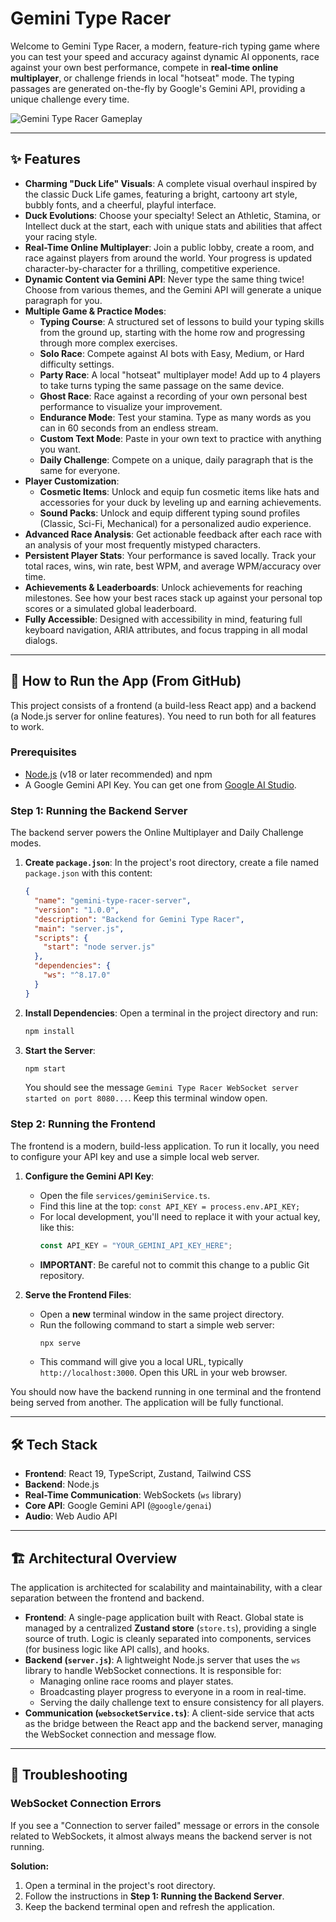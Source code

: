 
# Gemini Type Racer

Welcome to Gemini Type Racer, a modern, feature-rich typing game where you can test your speed and accuracy against dynamic AI opponents, race against your own best performance, compete in **real-time online multiplayer**, or challenge friends in local "hotseat" mode. The typing passages are generated on-the-fly by Google's Gemini API, providing a unique challenge every time.

![Gemini Type Racer Gameplay](typeracer.jpg)

---

## ✨ Features

- **Charming "Duck Life" Visuals**: A complete visual overhaul inspired by the classic Duck Life games, featuring a bright, cartoony art style, bubbly fonts, and a cheerful, playful interface.
- **Duck Evolutions**: Choose your specialty! Select an Athletic, Stamina, or Intellect duck at the start, each with unique stats and abilities that affect your racing style.
- **Real-Time Online Multiplayer**: Join a public lobby, create a room, and race against players from around the world. Your progress is updated character-by-character for a thrilling, competitive experience.
- **Dynamic Content via Gemini API**: Never type the same thing twice! Choose from various themes, and the Gemini API will generate a unique paragraph for you.
- **Multiple Game & Practice Modes**:
    - **Typing Course**: A structured set of lessons to build your typing skills from the ground up, starting with the home row and progressing through more complex exercises.
    - **Solo Race**: Compete against AI bots with Easy, Medium, or Hard difficulty settings.
    - **Party Race**: A local "hotseat" multiplayer mode! Add up to 4 players to take turns typing the same passage on the same device.
    - **Ghost Race**: Race against a recording of your own personal best performance to visualize your improvement.
    - **Endurance Mode**: Test your stamina. Type as many words as you can in 60 seconds from an endless stream.
    - **Custom Text Mode**: Paste in your own text to practice with anything you want.
    - **Daily Challenge**: Compete on a unique, daily paragraph that is the same for everyone.
- **Player Customization**:
    - **Cosmetic Items**: Unlock and equip fun cosmetic items like hats and accessories for your duck by leveling up and earning achievements.
    - **Sound Packs**: Unlock and equip different typing sound profiles (Classic, Sci-Fi, Mechanical) for a personalized audio experience.
- **Advanced Race Analysis**: Get actionable feedback after each race with an analysis of your most frequently mistyped characters.
- **Persistent Player Stats**: Your performance is saved locally. Track your total races, wins, win rate, best WPM, and average WPM/accuracy over time.
- **Achievements & Leaderboards**: Unlock achievements for reaching milestones. See how your best races stack up against your personal top scores or a simulated global leaderboard.
- **Fully Accessible**: Designed with accessibility in mind, featuring full keyboard navigation, ARIA attributes, and focus trapping in all modal dialogs.

---

## 🚀 How to Run the App (From GitHub)

This project consists of a frontend (a build-less React app) and a backend (a Node.js server for online features). You need to run both for all features to work.

### Prerequisites
- [Node.js](https://nodejs.org/) (v18 or later recommended) and npm
- A Google Gemini API Key. You can get one from [Google AI Studio](https://aistudio.google.com/app/apikey).

### Step 1: Running the Backend Server

The backend server powers the Online Multiplayer and Daily Challenge modes.

1.  **Create `package.json`**: In the project's root directory, create a file named `package.json` with this content:
    ```json
    {
      "name": "gemini-type-racer-server",
      "version": "1.0.0",
      "description": "Backend for Gemini Type Racer",
      "main": "server.js",
      "scripts": {
        "start": "node server.js"
      },
      "dependencies": {
        "ws": "^8.17.0"
      }
    }
    ```

2.  **Install Dependencies**: Open a terminal in the project directory and run:
    ```bash
    npm install
    ```

3.  **Start the Server**:
    ```bash
    npm start
    ```
    You should see the message `Gemini Type Racer WebSocket server started on port 8080...`. Keep this terminal window open.

### Step 2: Running the Frontend

The frontend is a modern, build-less application. To run it locally, you need to configure your API key and use a simple local web server.

1.  **Configure the Gemini API Key**:
    -   Open the file `services/geminiService.ts`.
    -   Find this line at the top: `const API_KEY = process.env.API_KEY;`
    -   For local development, you'll need to replace it with your actual key, like this:
        ```javascript
        const API_KEY = "YOUR_GEMINI_API_KEY_HERE";
        ```
    -   **IMPORTANT**: Be careful not to commit this change to a public Git repository.

2.  **Serve the Frontend Files**:
    -   Open a **new** terminal window in the same project directory.
    -   Run the following command to start a simple web server:
        ```bash
        npx serve
        ```
    -   This command will give you a local URL, typically `http://localhost:3000`. Open this URL in your web browser.

You should now have the backend running in one terminal and the frontend being served from another. The application will be fully functional.

---

## 🛠️ Tech Stack

-   **Frontend**: React 19, TypeScript, Zustand, Tailwind CSS
-   **Backend**: Node.js
-   **Real-Time Communication**: WebSockets (`ws` library)
-   **Core API**: Google Gemini API (`@google/genai`)
-   **Audio**: Web Audio API

---

## 🏗️ Architectural Overview

The application is architected for scalability and maintainability, with a clear separation between the frontend and backend.

-   **Frontend**: A single-page application built with React. Global state is managed by a centralized **Zustand store** (`store.ts`), providing a single source of truth. Logic is cleanly separated into components, services (for business logic like API calls), and hooks.
-   **Backend (`server.js`)**: A lightweight Node.js server that uses the `ws` library to handle WebSocket connections. It is responsible for:
    -   Managing online race rooms and player states.
    -   Broadcasting player progress to everyone in a room in real-time.
    -   Serving the daily challenge text to ensure consistency for all players.
-   **Communication (`websocketService.ts`)**: A client-side service that acts as the bridge between the React app and the backend server, managing the WebSocket connection and message flow.

---

## 🐛 Troubleshooting

### WebSocket Connection Errors

If you see a "Connection to server failed" message or errors in the console related to WebSockets, it almost always means the backend server is not running.

**Solution:**
1.  Open a terminal in the project's root directory.
2.  Follow the instructions in **Step 1: Running the Backend Server**.
3.  Keep the backend terminal open and refresh the application.